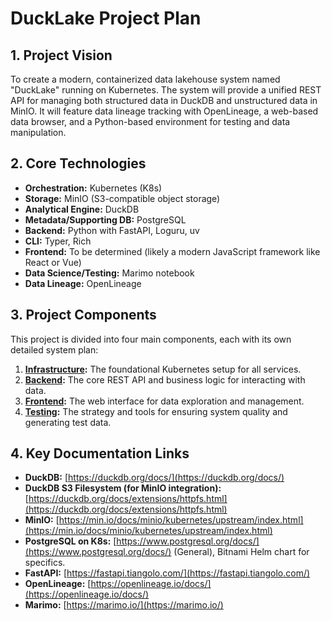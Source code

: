 # DuckLake Project Plan

## 1. Project Vision

To create a modern, containerized data lakehouse system named "DuckLake" running on Kubernetes. The system will provide a unified REST API for managing both structured data in DuckDB and unstructured data in MinIO. It will feature data lineage tracking with OpenLineage, a web-based data browser, and a Python-based environment for testing and data manipulation.

## 2. Core Technologies

*   **Orchestration:** Kubernetes (K8s)
*   **Storage:** MinIO (S3-compatible object storage)
*   **Analytical Engine:** DuckDB
*   **Metadata/Supporting DB:** PostgreSQL
*   **Backend:** Python with FastAPI, Loguru, uv
*   **CLI:** Typer, Rich
*   **Frontend:** To be determined (likely a modern JavaScript framework like React or Vue)
*   **Data Science/Testing:** Marimo notebook
*   **Data Lineage:** OpenLineage

## 3. Project Components

This project is divided into four main components, each with its own detailed system plan:

1.  **[Infrastructure](./infra/systemplan.md):** The foundational Kubernetes setup for all services.
2.  **[Backend](./backend/systemplan.md):** The core REST API and business logic for interacting with data.
3.  **[Frontend](./frontend/systemplan.md):** The web interface for data exploration and management.
4.  **[Testing](./testing/systemplan.md):** The strategy and tools for ensuring system quality and generating test data.

## 4. Key Documentation Links

*   **DuckDB:** [https://duckdb.org/docs/](https://duckdb.org/docs/)
*   **DuckDB S3 Filesystem (for MinIO integration):** [https://duckdb.org/docs/extensions/httpfs.html](https://duckdb.org/docs/extensions/httpfs.html)
*   **MinIO:** [https://min.io/docs/minio/kubernetes/upstream/index.html](https://min.io/docs/minio/kubernetes/upstream/index.html)
*   **PostgreSQL on K8s:** [https://www.postgresql.org/docs/](https://www.postgresql.org/docs/) (General), Bitnami Helm chart for specifics.
*   **FastAPI:** [https://fastapi.tiangolo.com/](https://fastapi.tiangolo.com/)
*   **OpenLineage:** [https://openlineage.io/docs/](https://openlineage.io/docs/)
*   **Marimo:** [https://marimo.io/](https://marimo.io/)
